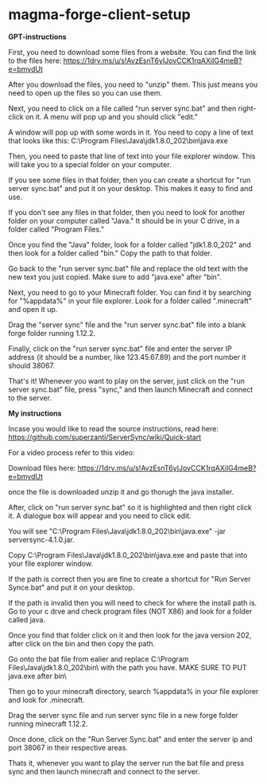 # magma-forge-client-setup

**GPT-instructions**

First, you need to download some files from a website. You can find the link to the files here: https://1drv.ms/u/s!AvzEsnT6yIJovCCK1rqAXiIG4meB?e=bmydUt

After you download the files, you need to "unzip" them. This just means you need to open up the files so you can use them.

Next, you need to click on a file called "run server sync.bat" and then right-click on it. A menu will pop up and you should click "edit."

A window will pop up with some words in it. You need to copy a line of text that looks like this: C:\Program Files\Java\jdk1.8.0_202\bin\java.exe

Then, you need to paste that line of text into your file explorer window. This will take you to a special folder on your computer.

If you see some files in that folder, then you can create a shortcut for "run server sync.bat" and put it on your desktop. This makes it easy to find and use.

If you don't see any files in that folder, then you need to look for another folder on your computer called "Java." It should be in your C drive, in a folder called "Program Files."

Once you find the "Java" folder, look for a folder called "jdk1.8.0_202" and then look for a folder called "bin." Copy the path to that folder.

Go back to the "run server sync.bat" file and replace the old text with the new text you just copied. Make sure to add "java.exe" after "bin".

Next, you need to go to your Minecraft folder. You can find it by searching for "%appdata%" in your file explorer. Look for a folder called ".minecraft" and open it up.

Drag the "server sync" file and the "run server sync.bat" file into a blank forge folder running 1.12.2.

Finally, click on the "run server sync.bat" file and enter the server IP address (it should be a number, like 123.45.67.89) and the port number it should 38067.

That's it! Whenever you want to play on the server, just click on the "run server sync.bat" file, press "sync," and then launch Minecraft and connect to the server.

**My instructions**

Incase you would like to read the source instructions, read here: https://github.com/superzanti/ServerSync/wiki/Quick-start

For a video process refer to this video: 

Download files here: https://1drv.ms/u/s!AvzEsnT6yIJovCCK1rqAXiIG4meB?e=bmydUt

once the file is downloaded unzip it and go thorugh the java installer.

After, click on "run server sync.bat" so it is highlighted and then right click it. A dialogue box will appear and you need to click edit.

You will see "C:\Program Files\Java\jdk1.8.0_202\bin\java.exe" -jar serversync-4.1.0.jar.

Copy C:\Program Files\Java\jdk1.8.0_202\bin\java.exe and paste that into your file explorer window.

If the path is correct then you are fine to create a shortcut for "Run Server Synce.bat" and put it on your desktop.

If the path is invalid then you will need to check for where the install path is. Go to your c drve and check program files (NOT X86) and look for a folder called java.

Once you find that folder click on it and then look for the java version 202, after click on the bin and then copy the path.

Go onto the bat file from ealier and replace C:\Program Files\Java\jdk1.8.0_202\bin\ with the path you have. MAKE SURE TO PUT java.exe after bin\

Then go to your minecraft directory, search %appdata% in your file explorer and look for .minecraft.

Drag the server sync file and run server sync file in a new forge folder running minecraft 1.12.2.

Once done, click on the "Run Server Sync.bat" and enter the server ip and port 38067 in their respective areas.

Thats it, whenever you want to play the server run the bat file and press sync and then launch minecraft and connect to the server.
